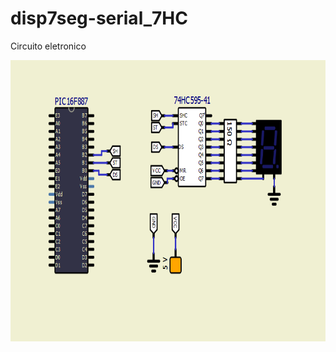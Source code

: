 # disp7seg-serial_7HC

<a> Circuito eletronico </a>

<div>
<img height="450" width="1000" src="https://github.com/PedroCamaRgoz/disp7seg-serial_7HC/blob/bf09dc61a16d1f5e1564d451fdb86492fda3c23b/disp_7seg.PNG"/>
</div>

